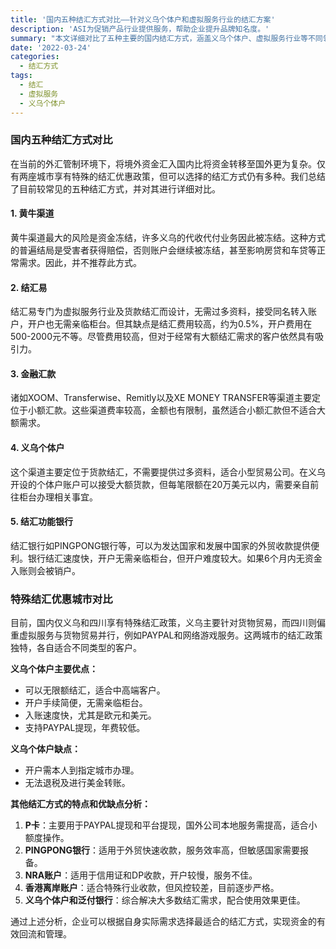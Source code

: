 ```yaml
---
title: '国内五种结汇方式对比——针对义乌个体户和虚拟服务行业的结汇方案'
description: 'ASI为促销产品行业提供服务，帮助企业提升品牌知名度。'
summary: "本文详细对比了五种主要的国内结汇方式，涵盖义乌个体户、虚拟服务行业等不同领域的结汇方案，帮助企业寻找最适合的结汇渠道。"
date: '2022-03-24'
categories:
  - 结汇方式 
tags:
  - 结汇
  - 虚拟服务
  - 义乌个体户
---
```


### 国内五种结汇方式对比

在当前的外汇管制环境下，将境外资金汇入国内比将资金转移至国外更为复杂。仅有两座城市享有特殊的结汇优惠政策，但可以选择的结汇方式仍有多种。我们总结了目前较常见的五种结汇方式，并对其进行详细对比。

#### 1. 黄牛渠道

黄牛渠道最大的风险是资金冻结，许多义乌的代收代付业务因此被冻结。这种方式的普遍结局是受害者获得赔偿，否则账户会继续被冻结，甚至影响房贷和车贷等正常需求。因此，并不推荐此方式。

#### 2. 结汇易

结汇易专门为虚拟服务行业及货款结汇而设计，无需过多资料，接受同名转入账户，开户也无需亲临柜台。但其缺点是结汇费用较高，约为0.5%，开户费用在500-2000元不等。尽管费用较高，但对于经常有大额结汇需求的客户依然具有吸引力。

#### 3. 金融汇款

诸如XOOM、Transferwise、Remitly以及XE MONEY TRANSFER等渠道主要定位于小额汇款。这些渠道费率较高，金额也有限制，虽然适合小额汇款但不适合大额需求。

#### 4. 义乌个体户

这个渠道主要定位于货款结汇，不需要提供过多资料，适合小型贸易公司。在义乌开设的个体户账户可以接受大额货款，但每笔限额在20万美元以内，需要亲自前往柜台办理相关事宜。

#### 5. 结汇功能银行

结汇银行如PINGPONG银行等，可以为发达国家和发展中国家的外贸收款提供便利。银行结汇速度快，开户无需亲临柜台，但开户难度较大。如果6个月内无资金入账则会被销户。

### 特殊结汇优惠城市对比

目前，国内仅义乌和四川享有特殊结汇政策，义乌主要针对货物贸易，而四川则偏重虚拟服务与货物贸易并行，例如PAYPAL和网络游戏服务。这两城市的结汇政策独特，各自适合不同类型的客户。

**义乌个体户主要优点：**
- 可以无限额结汇，适合中高端客户。
- 开户手续简便，无需亲临柜台。
- 入账速度快，尤其是欧元和美元。
- 支持PAYPAL提现，年费较低。

**义乌个体户缺点：**
- 开户需本人到指定城市办理。
- 无法退税及进行美金转账。

**其他结汇方式的特点和优缺点分析：**

1. **P卡**：主要用于PAYPAL提现和平台提现，国外公司本地服务需提高，适合小额度操作。
2. **PINGPONG银行**：适用于外贸快速收款，服务效率高，但敏感国家需要报备。
3. **NRA账户**：适用于信用证和DP收款，开户较慢，服务不佳。
4. **香港离岸账户**：适合特殊行业收款，但风控较差，目前逐步严格。
5. **义乌个体户和泛付银行**：综合解决大多数结汇需求，配合使用效果更佳。

通过上述分析，企业可以根据自身实际需求选择最适合的结汇方式，实现资金的有效回流和管理。